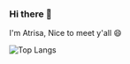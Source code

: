 ### Hi there 👋
I'm Atrisa, Nice to meet y'all 😄


![Top Langs](https://github-readme-stats.vercel.app/api/top-langs/?username=cookie1599&layout=compact)


<!-- 🔭 I’m currently working on Propertree.id and Teaching at STT Terpadu Nurul Fikri
- 🌱 I’m currently learning Backend Development using Go, and PHP
 👯 I’m looking to collaborate on ...
- 🤔 I’m looking for help with ...
- 💬 Ask me about ...
- 📫 How to reach me: ...
- 😄 Pronouns: ...
- ⚡ Fun fact: ...
you looking for me?
📩 [LinkedIn](https://linkedin.com/in/cookie1599/)
📩 [Facebook](https://www.facebook.com/atrisa.hidayah/)
![Atrisa's github stats](https://github-readme-stats.vercel.app/api?username=cookie1599&show_icons=true&theme=cobalt)
-->
